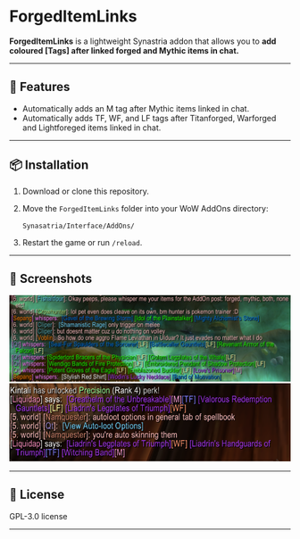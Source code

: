 
# ForgedItemLinks

**ForgedItemLinks** is a lightweight Synastria addon that allows you to **add coloured [Tags] after linked forged and Mythic items in chat.**

---

## 🔧 Features

- Automatically adds an M tag after Mythic items linked in chat.
- Automatically adds TF, WF, and LF tags after Titanforged, Warforged and Lightforeged items linked in chat.

---

## 📦 Installation

1. Download or clone this repository.
2. Move the `ForgedItemLinks` folder into your WoW AddOns directory:

   ```
   Synasatria/Interface/AddOns/
   ```

3. Restart the game or run `/reload`.

---

## 📸 Screenshots

 ![Lightforges](screenshots/LFS.PNG)
 ![Variety](screenshots/Others.PNG) 

---


## 📜 License

GPL-3.0 license

---
